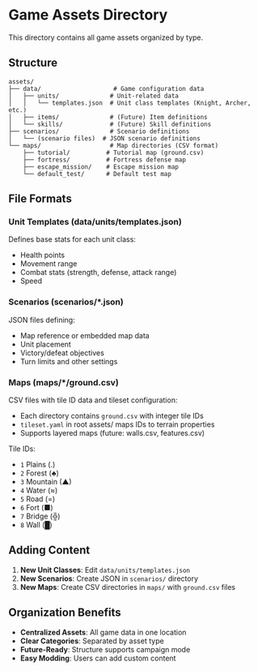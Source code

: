 # Game Assets Directory

This directory contains all game assets organized by type.

## Structure

```
assets/
├── data/                    # Game configuration data
│   ├── units/              # Unit-related data
│   │   └── templates.json  # Unit class templates (Knight, Archer, etc.)
│   ├── items/              # (Future) Item definitions
│   └── skills/             # (Future) Skill definitions
├── scenarios/              # Scenario definitions
│   └── (scenario files)  # JSON scenario definitions
└── maps/                   # Map directories (CSV format)
    ├── tutorial/          # Tutorial map (ground.csv)
    ├── fortress/          # Fortress defense map
    ├── escape_mission/    # Escape mission map
    └── default_test/      # Default test map
```

## File Formats

### Unit Templates (data/units/templates.json)
Defines base stats for each unit class:
- Health points
- Movement range
- Combat stats (strength, defense, attack range)
- Speed

### Scenarios (scenarios/*.json)
JSON files defining:
- Map reference or embedded map data
- Unit placement
- Victory/defeat objectives
- Turn limits and other settings

### Maps (maps/*/ground.csv)
CSV files with tile ID data and tileset configuration:
- Each directory contains `ground.csv` with integer tile IDs
- `tileset.yaml` in root assets/ maps IDs to terrain properties
- Supports layered maps (future: walls.csv, features.csv)

Tile IDs:
  - `1` Plains (.)
  - `2` Forest (♣)  
  - `3` Mountain (▲)
  - `4` Water (≈)
  - `5` Road (=)
  - `6` Fort (■)
  - `7` Bridge (╬)
  - `8` Wall (█)

## Adding Content

1. **New Unit Classes**: Edit `data/units/templates.json`
2. **New Scenarios**: Create JSON in `scenarios/` directory
3. **New Maps**: Create CSV directories in `maps/` with `ground.csv` files

## Organization Benefits

- **Centralized Assets**: All game data in one location
- **Clear Categories**: Separated by asset type
- **Future-Ready**: Structure supports campaign mode
- **Easy Modding**: Users can add custom content